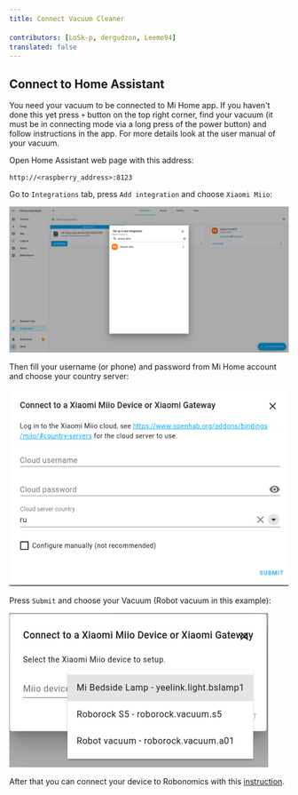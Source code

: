 ```yaml
---
title: Connect Vacuum Cleaner
 
contributors: [LoSk-p, dergudzon, Leemo94]
translated: false
---
```


## Connect to Home Assistant

You need your vacuum to be connected to Mi Home app. If you haven't done this yet press `+` button on the top right corner, find your vacuum (it must be in connecting mode via a long press of the power button) and follow instructions in the app. For more details look at the user manual of your vacuum.

Open Home Assistant web page with this address:
```
http://<raspberry_address>:8123
```

Go to `Integrations` tab, press `Add integration` and choose `Xiaomi Miio`:

![integration](../images/home-assistant/integration.png)

Then fill your username (or phone) and password from Mi Home account and choose your country server:

![auth](../images/home-assistant/auth.png)

Press `Submit` and choose your Vacuum (Robot vacuum in this example):

![vacuum](../images/home-assistant/vacuum_int.png)

After that you can connect your device to Robonomics with this [instruction](/docs/add-smart-device-to-robonomics).
